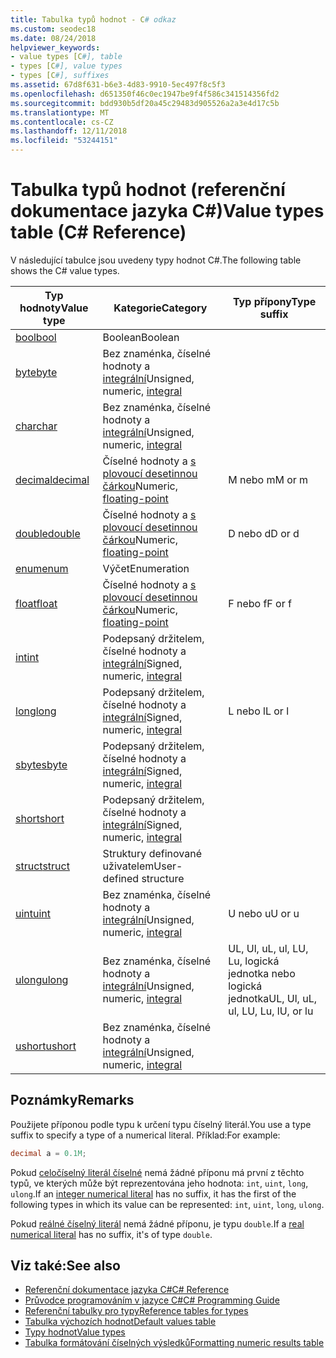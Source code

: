 ```yaml
---
title: Tabulka typů hodnot - C# odkaz
ms.custom: seodec18
ms.date: 08/24/2018
helpviewer_keywords:
- value types [C#], table
- types [C#], value types
- types [C#], suffixes
ms.assetid: 67d8f631-b6e3-4d83-9910-5ec497f8c5f3
ms.openlocfilehash: d651350f46c0ec1947be9f4f586c341514356fd2
ms.sourcegitcommit: bdd930b5df20a45c29483d905526a2a3e4d17c5b
ms.translationtype: MT
ms.contentlocale: cs-CZ
ms.lasthandoff: 12/11/2018
ms.locfileid: "53244151"
---
```

# <a name="value-types-table-c-reference"></a><span data-ttu-id="59f36-102">Tabulka typů hodnot (referenční dokumentace jazyka C#)</span><span class="sxs-lookup"><span data-stu-id="59f36-102">Value types table (C# Reference)</span></span>

<span data-ttu-id="59f36-103">V následující tabulce jsou uvedeny typy hodnot C#.</span><span class="sxs-lookup"><span data-stu-id="59f36-103">The following table shows the C# value types.</span></span>  
  
|<span data-ttu-id="59f36-104">Typ hodnoty</span><span class="sxs-lookup"><span data-stu-id="59f36-104">Value type</span></span>|<span data-ttu-id="59f36-105">Kategorie</span><span class="sxs-lookup"><span data-stu-id="59f36-105">Category</span></span>|<span data-ttu-id="59f36-106">Typ přípony</span><span class="sxs-lookup"><span data-stu-id="59f36-106">Type suffix</span></span>|  
|----------------|--------------|-----------------|  
|[<span data-ttu-id="59f36-107">bool</span><span class="sxs-lookup"><span data-stu-id="59f36-107">bool</span></span>](bool.md)|<span data-ttu-id="59f36-108">Boolean</span><span class="sxs-lookup"><span data-stu-id="59f36-108">Boolean</span></span>||  
|[<span data-ttu-id="59f36-109">byte</span><span class="sxs-lookup"><span data-stu-id="59f36-109">byte</span></span>](byte.md)|<span data-ttu-id="59f36-110">Bez znaménka, číselné hodnoty a [integrální](integral-types-table.md)</span><span class="sxs-lookup"><span data-stu-id="59f36-110">Unsigned, numeric, [integral](integral-types-table.md)</span></span>||  
|[<span data-ttu-id="59f36-111">char</span><span class="sxs-lookup"><span data-stu-id="59f36-111">char</span></span>](char.md)|<span data-ttu-id="59f36-112">Bez znaménka, číselné hodnoty a [integrální](integral-types-table.md)</span><span class="sxs-lookup"><span data-stu-id="59f36-112">Unsigned, numeric, [integral](integral-types-table.md)</span></span>||  
|[<span data-ttu-id="59f36-113">decimal</span><span class="sxs-lookup"><span data-stu-id="59f36-113">decimal</span></span>](decimal.md)|<span data-ttu-id="59f36-114">Číselné hodnoty a [s plovoucí desetinnou čárkou](floating-point-types-table.md)</span><span class="sxs-lookup"><span data-stu-id="59f36-114">Numeric, [floating-point](floating-point-types-table.md)</span></span>|<span data-ttu-id="59f36-115">M nebo m</span><span class="sxs-lookup"><span data-stu-id="59f36-115">M or m</span></span>|  
|[<span data-ttu-id="59f36-116">double</span><span class="sxs-lookup"><span data-stu-id="59f36-116">double</span></span>](double.md)|<span data-ttu-id="59f36-117">Číselné hodnoty a [s plovoucí desetinnou čárkou](floating-point-types-table.md)</span><span class="sxs-lookup"><span data-stu-id="59f36-117">Numeric, [floating-point](floating-point-types-table.md)</span></span>|<span data-ttu-id="59f36-118">D nebo d</span><span class="sxs-lookup"><span data-stu-id="59f36-118">D or d</span></span>|  
|[<span data-ttu-id="59f36-119">enum</span><span class="sxs-lookup"><span data-stu-id="59f36-119">enum</span></span>](enum.md)|<span data-ttu-id="59f36-120">Výčet</span><span class="sxs-lookup"><span data-stu-id="59f36-120">Enumeration</span></span>||  
|[<span data-ttu-id="59f36-121">float</span><span class="sxs-lookup"><span data-stu-id="59f36-121">float</span></span>](float.md)|<span data-ttu-id="59f36-122">Číselné hodnoty a [s plovoucí desetinnou čárkou](floating-point-types-table.md)</span><span class="sxs-lookup"><span data-stu-id="59f36-122">Numeric, [floating-point](floating-point-types-table.md)</span></span>|<span data-ttu-id="59f36-123">F nebo f</span><span class="sxs-lookup"><span data-stu-id="59f36-123">F or f</span></span>|  
|[<span data-ttu-id="59f36-124">int</span><span class="sxs-lookup"><span data-stu-id="59f36-124">int</span></span>](int.md)|<span data-ttu-id="59f36-125">Podepsaný držitelem, číselné hodnoty a [integrální](integral-types-table.md)</span><span class="sxs-lookup"><span data-stu-id="59f36-125">Signed, numeric, [integral](integral-types-table.md)</span></span>||  
|[<span data-ttu-id="59f36-126">long</span><span class="sxs-lookup"><span data-stu-id="59f36-126">long</span></span>](long.md)|<span data-ttu-id="59f36-127">Podepsaný držitelem, číselné hodnoty a [integrální](integral-types-table.md)</span><span class="sxs-lookup"><span data-stu-id="59f36-127">Signed, numeric, [integral](integral-types-table.md)</span></span>|<span data-ttu-id="59f36-128">L nebo l</span><span class="sxs-lookup"><span data-stu-id="59f36-128">L or l</span></span>|  
|[<span data-ttu-id="59f36-129">sbyte</span><span class="sxs-lookup"><span data-stu-id="59f36-129">sbyte</span></span>](sbyte.md)|<span data-ttu-id="59f36-130">Podepsaný držitelem, číselné hodnoty a [integrální](integral-types-table.md)</span><span class="sxs-lookup"><span data-stu-id="59f36-130">Signed, numeric, [integral](integral-types-table.md)</span></span>||  
|[<span data-ttu-id="59f36-131">short</span><span class="sxs-lookup"><span data-stu-id="59f36-131">short</span></span>](short.md)|<span data-ttu-id="59f36-132">Podepsaný držitelem, číselné hodnoty a [integrální](integral-types-table.md)</span><span class="sxs-lookup"><span data-stu-id="59f36-132">Signed, numeric, [integral](integral-types-table.md)</span></span>||  
|[<span data-ttu-id="59f36-133">struct</span><span class="sxs-lookup"><span data-stu-id="59f36-133">struct</span></span>](struct.md)|<span data-ttu-id="59f36-134">Struktury definované uživatelem</span><span class="sxs-lookup"><span data-stu-id="59f36-134">User-defined structure</span></span>||  
|[<span data-ttu-id="59f36-135">uint</span><span class="sxs-lookup"><span data-stu-id="59f36-135">uint</span></span>](uint.md)|<span data-ttu-id="59f36-136">Bez znaménka, číselné hodnoty a [integrální](integral-types-table.md)</span><span class="sxs-lookup"><span data-stu-id="59f36-136">Unsigned, numeric, [integral](integral-types-table.md)</span></span>|<span data-ttu-id="59f36-137">U nebo u</span><span class="sxs-lookup"><span data-stu-id="59f36-137">U or u</span></span>|  
|[<span data-ttu-id="59f36-138">ulong</span><span class="sxs-lookup"><span data-stu-id="59f36-138">ulong</span></span>](ulong.md)|<span data-ttu-id="59f36-139">Bez znaménka, číselné hodnoty a [integrální](integral-types-table.md)</span><span class="sxs-lookup"><span data-stu-id="59f36-139">Unsigned, numeric, [integral](integral-types-table.md)</span></span>|<span data-ttu-id="59f36-140">UL, Ul, uL, ul, LU, Lu, logická jednotka nebo logická jednotka</span><span class="sxs-lookup"><span data-stu-id="59f36-140">UL, Ul, uL, ul, LU, Lu, lU, or lu</span></span>|  
|[<span data-ttu-id="59f36-141">ushort</span><span class="sxs-lookup"><span data-stu-id="59f36-141">ushort</span></span>](ushort.md)|<span data-ttu-id="59f36-142">Bez znaménka, číselné hodnoty a [integrální](integral-types-table.md)</span><span class="sxs-lookup"><span data-stu-id="59f36-142">Unsigned, numeric, [integral](integral-types-table.md)</span></span>||  

## <a name="remarks"></a><span data-ttu-id="59f36-143">Poznámky</span><span class="sxs-lookup"><span data-stu-id="59f36-143">Remarks</span></span>

<span data-ttu-id="59f36-144">Použijete příponou podle typu k určení typu číselný literál.</span><span class="sxs-lookup"><span data-stu-id="59f36-144">You use a type suffix to specify a type of a numerical literal.</span></span> <span data-ttu-id="59f36-145">Příklad:</span><span class="sxs-lookup"><span data-stu-id="59f36-145">For example:</span></span>

```csharp
decimal a = 0.1M;
```

<span data-ttu-id="59f36-146">Pokud [celočíselný literál číselné](~/_csharplang/spec/lexical-structure.md#integer-literals) nemá žádné příponu má první z těchto typů, ve kterých může být reprezentována jeho hodnota: `int`, `uint`, `long`, `ulong`.</span><span class="sxs-lookup"><span data-stu-id="59f36-146">If an [integer numerical literal](~/_csharplang/spec/lexical-structure.md#integer-literals) has no suffix, it has the first of the following types in which its value can be represented: `int`, `uint`, `long`, `ulong`.</span></span>

<span data-ttu-id="59f36-147">Pokud [reálné číselný literál](~/_csharplang/spec/lexical-structure.md#real-literals) nemá žádné příponu, je typu `double`.</span><span class="sxs-lookup"><span data-stu-id="59f36-147">If a [real numerical literal](~/_csharplang/spec/lexical-structure.md#real-literals) has no suffix, it's of type `double`.</span></span>

## <a name="see-also"></a><span data-ttu-id="59f36-148">Viz také:</span><span class="sxs-lookup"><span data-stu-id="59f36-148">See also</span></span>

- [<span data-ttu-id="59f36-149">Referenční dokumentace jazyka C#</span><span class="sxs-lookup"><span data-stu-id="59f36-149">C# Reference</span></span>](../index.md)
- [<span data-ttu-id="59f36-150">Průvodce programováním v jazyce C#</span><span class="sxs-lookup"><span data-stu-id="59f36-150">C# Programming Guide</span></span>](../../programming-guide/index.md)
- [<span data-ttu-id="59f36-151">Referenční tabulky pro typy</span><span class="sxs-lookup"><span data-stu-id="59f36-151">Reference tables for types</span></span>](reference-tables-for-types.md)
- [<span data-ttu-id="59f36-152">Tabulka výchozích hodnot</span><span class="sxs-lookup"><span data-stu-id="59f36-152">Default values table</span></span>](default-values-table.md)
- [<span data-ttu-id="59f36-153">Typy hodnot</span><span class="sxs-lookup"><span data-stu-id="59f36-153">Value types</span></span>](value-types.md)
- [<span data-ttu-id="59f36-154">Tabulka formátování číselných výsledků</span><span class="sxs-lookup"><span data-stu-id="59f36-154">Formatting numeric results table</span></span>](formatting-numeric-results-table.md)
